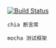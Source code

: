[![Build Status](https://travis-ci.com/wjJSBlog/testing.svg?branch=master)](https://travis-ci.com/wjJSBlog/testing)

    chia 断言库

    mocha 测试框架